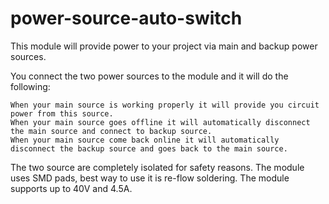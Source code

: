 # power-source-auto-switch
This module will provide power to your project via main and backup power sources.

You connect the two power sources to the module and it will do the following:

    When your main source is working properly it will provide you circuit power from this source.
    When your main source goes offline it will automatically disconnect the main source and connect to backup source.
    When your main source come back online it will automatically disconnect the backup source and goes back to the main source.

The two source are completely isolated for safety reasons.
The module uses SMD pads, best way to use it is re-flow soldering.
The module supports up to 40V and 4.5A. 
